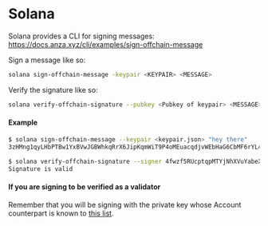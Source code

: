 # Solana
Solana provides a CLI for signing messages: https://docs.anza.xyz/cli/examples/sign-offchain-message

Sign a message like so:
```sh
solana sign-offchain-message -keypair <KEYPAIR> <MESSAGE>
```

Verify the signature like so:
```sh
solana verify-offchain-signature --pubkey <Pubkey of keypair> <MESSAGE> <SIGNATURE>
```

#### Example
```sh
$ solana sign-offchain-message --keypair <keypair.json> "hey there"                                                                         
3zHMng1qyLHbPTBw1YxBVwJGBWhkqRrX6JipKqmWiT9P4oMEuacqdjvWEbHaG6CbMF6rYL4e22qkP7zcY8FP4Bfr

$ solana verify-offchain-signature --signer 4fwzf5RUcptqpMTYjNhXVuYabeX9bF1patCSYTkMufFN "hey there" 3zHMng1qyLHbPTBw1YxBVwJGBWhkqRrX6JipKqmWiT9P4oMEuacqdjvWEbHaG6CbMF6rYL4e22qkP7zcY8FP4Bfr
Signature is valid
```

#### If you are signing to be verified as a validator
Remember that you will be signing with the private key whose Account counterpart is known to 
[this list](https://solscan.io/validator).
